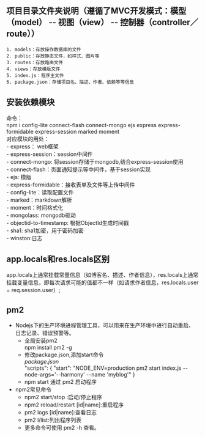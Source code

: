 ## 项目目录文件夹说明（遵循了MVC开发模式：模型（model） -- 视图（view） -- 控制器（controller／route））   

    1. models：存放操作数据库的文件  
    2. public：存放静态文件，如样式、图片等  
    3. routes：存放路由文件  
    4. views：存放模版文件  
    5. index.js：程序主文件  
    6. package.json：存储项目名、描述、作者、依赖等等信息  


## 安装依赖模块 


命令：         
    npm i config-lite connect-flash connect-mongo ejs express express-formidable express-session  marked moment      
对应模块的用处：      
    -  express： web框架    
    -  express-session：session中间件    
    -  connect-mongo: 将session存储于mongodb,结合express-session使用    
    -   connect-flash：页面通知提示等中间件，基于session实现    
    -   ejs: 模版    
    -   express-formidable：接收表单及文件等上传中间件    
    -  config-lite：读取配置文件  
    -  marked：markdown解析  
    -   moment：时间格式化  
    -   mongolass: mongodb驱动  
    -   objectid-to-timestamp: 根据ObjectId生成时间戳  
    -   sha1: sha1加密，用于密码加密  
    -   winston:日志 
 

## app.locals和res.locals区别


app.locals上通常挂载常量信息（如博客名、描述、作者信息），res.locals上通常挂载变量信息，即每次请求可能的值都不一样（如请求作者信息，res.locals.user = req.session.user）;



## pm2 


-  Nodejs下的生产环境进程管理工具，可以用来在生产环境中进行自动重启、日志记录、错误预警等。  
    - 全局安装pm2   
        npm install pm2 -g  
    - 修改package.json,添加start命令  
        *package.json*  
            "scripts": {
                "start": "NODE_ENV=production pm2 start index.js --node-args='--harmony' --name 'myblog'"
            }
    - npm start 通过 pm2 启动程序  
- npm2常见命令
    - npm2  start/stop :启动/停止程序
    - npm2  reload/restart [id|name]:重启程序
    - pm2   logs [id|name]:查看日志
    - pm2   l/list:列出程序列表
    - 更多命令可使用 pm2 -h 查看。